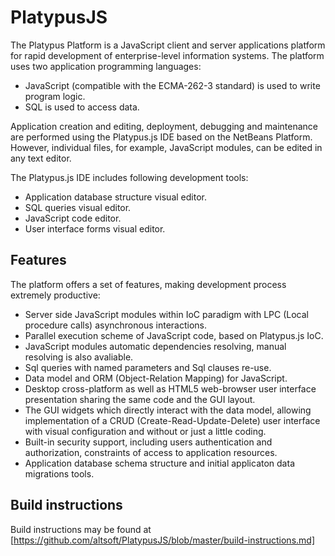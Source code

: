 # PlatypusJS
The Platypus Platform is a JavaScript client and server applications platform for rapid development of enterprise-level information systems.
The platform uses two application programming languages:
* JavaScript (compatible with the ECMA-262-3 standard) is used to write program logic.
* SQL is used to access data.

Application creation and editing, deployment, debugging and maintenance are performed using the Platypus.js IDE based on the NetBeans Platform. However, individual files, for example, JavaScript modules, can be edited in any text editor.

The Platypus.js IDE includes following development tools:

* Application database structure visual editor.
* SQL queries visual editor.
* JavaScript code editor.
* User interface forms visual editor.

## Features
The platform offers a set of features, making development process extremely productive:
* Server side JavaScript modules within IoC paradigm with LPC (Local procedure calls) asynchronous interactions.
* Parallel execution scheme of JavaScript code, based on Platypus.js IoC.
* JavaScript modules automatic dependencies resolving, manual resolving is also avaliable.
* Sql queries with named parameters and Sql clauses re-use.
* Data model and ORM (Object-Relation Mapping) for JavaScript.
* Desktop cross-platform as well as HTML5 web-browser user interface presentation sharing the same code and the GUI layout.
* The GUI widgets which directly interact with the data model, allowing implementation of a CRUD (Create-Read-Update-Delete) user interface with visual configuration and without or just a little coding.
* Built-in security support, including users authentication and authorization, constraints of access to application resources.
* Application database schema structure and initial applicaton data migrations tools.

## Build instructions
Build instructions may be found at [https://github.com/altsoft/PlatypusJS/blob/master/build-instructions.md]

